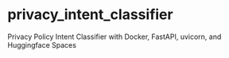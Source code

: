 # privacy_intent_classifier
Privacy Policy Intent Classifier with Docker, FastAPI, uvicorn, and Huggingface Spaces
